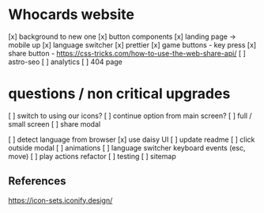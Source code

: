 # Whocards website

[x] background to new one
[x] button components
[x] landing page -> mobile up
[x] language switcher
[x] prettier
[x] game buttons - key press
[x] share button - https://css-tricks.com/how-to-use-the-web-share-api/
[ ] astro-seo
[ ] analytics
[ ] 404 page

# questions / non critical upgrades

[ ] switch to using our icons?
[ ] continue option from main screen?
[ ] full / small screen
[ ] share modal

[ ] detect language from browser
[x] use daisy UI
[ ] update readme
[ ] click outside modal
[ ] animations
[ ] language switcher keyboard events (esc, move)
[ ] play actions refactor
[ ] testing
[ ] sitemap

## References

https://icon-sets.iconify.design/
